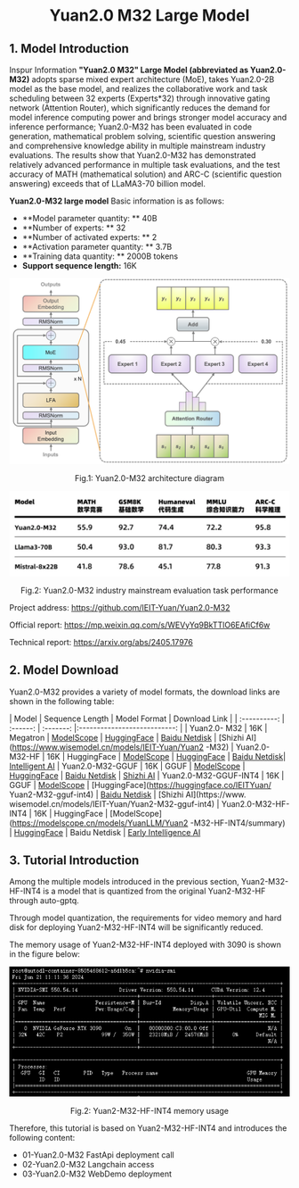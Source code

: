 <div align="center">
<h1>
Yuan2.0 M32 Large Model
</h1>
</div>

## 1. Model Introduction

Inspur Information **"Yuan2.0 M32" Large Model (abbreviated as Yuan2.0-M32)** adopts sparse mixed expert architecture (MoE), takes Yuan2.0-2B model as the base model, and realizes the collaborative work and task scheduling between 32 experts (Experts*32) through innovative gating network (Attention Router), which significantly reduces the demand for model inference computing power and brings stronger model accuracy and inference performance; Yuan2.0-M32 has been evaluated in code generation, mathematical problem solving, scientific question answering and comprehensive knowledge ability in multiple mainstream industry evaluations. The results show that Yuan2.0-M32 has demonstrated relatively advanced performance in multiple task evaluations, and the test accuracy of MATH (mathematical solution) and ARC-C (scientific question answering) exceeds that of LLaMA3-70 billion model.

**Yuan2.0-M32 large model** Basic information is as follows:

+ **Model parameter quantity: ** 40B <br>
+ **Number of experts: ** 32 <br>
+ **Number of activated experts: ** 2 <br>
+ **Activation parameter quantity: ** 3.7B <br> 
+ **Training data quantity: ** 2000B tokens <br>
+ **Support sequence length:** 16K <br>

<div align=center>
<img src=images/yuan2.0-m32-0.jpg >
<p>Fig.1: Yuan2.0-M32 architecture diagram</p>
</div>

<div align=center>
<img src=images/yuan2.0-m32-1.jpg >
<p>Fig.2: Yuan2.0-M32 industry mainstream evaluation task performance</p>
</div>

Project address: https://github.com/IEIT-Yuan/Yuan2.0-M32

Official report: https://mp.weixin.qq.com/s/WEVyYq9BkTTlO6EAfiCf6w

Technical report: https://arxiv.org/abs/2405.17976

## 2. Model Download
Yuan2.0-M32 provides a variety of model formats, the download links are shown in the following table:

| Model | Sequence Length | Model Format | Download Link |
| :----------: | :------: | :-------: |:---------------------------: | | Yuan2.0- M32 | 16K | Megatron | [ModelScope](https://modelscope.cn/models/YuanLLM/Yuan2-M32/) \| [HuggingFace](https://huggingface.co/IEITYuan/Yuan2-M32) \| [ Baidu Netdisk](https://pan.baidu.com/s/1K0LVU5NxeEujtYczF_T-Rg?pwd=cupw) \| [Shizhi AI](https://www.wisemodel.cn/models/IEIT-Yuan/Yuan2 -M32) | Yuan2.0-M32-HF | 16K | HuggingFace | [ModelScope](https://modelscope.cn/models/YuanLLM/Yuan2-M32-hf) \| [HuggingFace](https://huggingface.co/IEITYuan/Yuan2-M32-hf) \| [Baidu Netdisk](https://pan.baidu.com/s/1FrbVKji7IrhpwABYSIsV-A?pwd=q6uh)\| [Intelligent AI](https://www.wisemodel.cn/models/IEIT-Yuan/Yuan2-M32-hf)
| Yuan2.0-M32-GGUF | 16K | GGUF | [ModelScope](https://modelscope.cn/models/YuanLLM/Yuan2-M32-gguf/summary) \| [HuggingFace](https://huggingface.co/IEITYuan/Yuan2-M32-gguf) \| [Baidu Netdisk](https://pan.baidu.com/s/1BWQaz-jeZ1Fe69CqYtjS9A?pwd=f4qc) \| [Shizhi AI](https://www.wisemodel.cn/models/IEIT-Yuan/Yuan2-M32-gguf) | Yuan2.0-M32-GGUF-INT4 | 16K | GGUF | [ModelScope](https://modelscope.cn/models/YuanLLM/Yuan2-M32-gguf-int4/summary) \| [HuggingFace](https://huggingface.co/IEITYuan/ Yuan2-M32-gguf-int4) \| [Baidu Netdisk](https://pan.baidu.com/s/1FM8xPpkhOrRcAfe7-zUgWQ?pwd=e6ag) \| [Shizhi AI](https://www. wisemodel.cn/models/IEIT-Yuan/Yuan2-M32-gguf-int4) | Yuan2.0-M32-HF-INT4 | 16K | HuggingFace | [ModelScope](https://modelscope.cn/models/YuanLLM/Yuan2 -M32-HF-INT4/summary) \| [HuggingFace](https://huggingface.co/IEITYuan/Yuan2-M32-hf-int4) \| Baidu Netdisk \| [Early Intelligence AI](https://www.wisemodel.cn/models/IEIT-Yuan/Yuan2-M32-hf-int4/)

## 3. Tutorial Introduction

Among the multiple models introduced in the previous section, Yuan2-M32-HF-INT4 is a model that is quantized from the original Yuan2-M32-HF through auto-gptq.

Through model quantization, the requirements for video memory and hard disk for deploying Yuan2-M32-HF-INT4 will be significantly reduced.

The memory usage of Yuan2-M32-HF-INT4 deployed with 3090 is shown in the figure below:

<div align=center>
<img src=images/gpu.png >
<p>Fig.2: Yuan2-M32-HF-INT4 memory usage</p>
</div>

Therefore, this tutorial is based on Yuan2-M32-HF-INT4 and introduces the following content:

- 01-Yuan2.0-M32 FastApi deployment call
- 02-Yuan2.0-M32 Langchain access
- 03-Yuan2.0-M32 WebDemo deployment